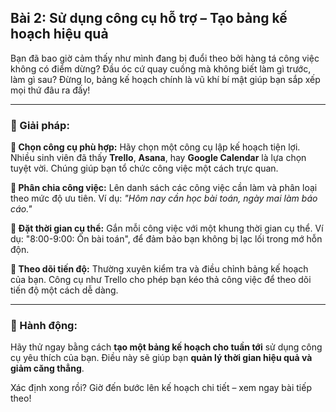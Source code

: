 ## Bài 2: Sử dụng công cụ hỗ trợ – Tạo bảng kế hoạch hiệu quả

Bạn đã bao giờ cảm thấy như mình đang bị đuổi theo bởi hàng tá công việc không có điểm dừng? Đầu óc cứ quay cuồng mà không biết làm gì trước, làm gì sau? Đừng lo, bảng kế hoạch chính là vũ khí bí mật giúp bạn sắp xếp mọi thứ đâu ra đấy!

---

### 📌 Giải pháp:

**🔹 Chọn công cụ phù hợp:**
Hãy chọn một công cụ lập kế hoạch tiện lợi. Nhiều sinh viên đã thấy **Trello**, **Asana**, hay **Google Calendar** là lựa chọn tuyệt vời. Chúng giúp bạn tổ chức công việc một cách trực quan.

**🔹 Phân chia công việc:**
Lên danh sách các công việc cần làm và phân loại theo mức độ ưu tiên. Ví dụ: *"Hôm nay cần học bài toán, ngày mai làm báo cáo."*

**🔹 Đặt thời gian cụ thể:**
Gắn mỗi công việc với một khung thời gian cụ thể. Ví dụ: "8:00-9:00: Ôn bài toán", để đảm bảo bạn không bị lạc lối trong mớ hỗn độn.

**🔹 Theo dõi tiến độ:**
Thường xuyên kiểm tra và điều chỉnh bảng kế hoạch của bạn. Công cụ như Trello cho phép bạn kéo thả công việc để theo dõi tiến độ một cách dễ dàng.

---

### 🚀 Hành động:

Hãy thử ngay bằng cách **tạo một bảng kế hoạch cho tuần tới** sử dụng công cụ yêu thích của bạn. Điều này sẽ giúp bạn **quản lý thời gian hiệu quả và giảm căng thẳng**.

Xác định xong rồi? Giờ đến bước lên kế hoạch chi tiết – xem ngay bài tiếp theo!
